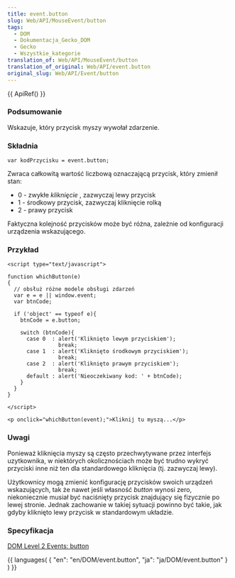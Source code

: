 ```yaml
---
title: event.button
slug: Web/API/MouseEvent/button
tags:
  - DOM
  - Dokumentacja_Gecko_DOM
  - Gecko
  - Wszystkie_kategorie
translation_of: Web/API/MouseEvent/button
translation_of_original: Web/API/event.button
original_slug: Web/API/Event/button
---
```

{{ ApiRef() }}

### Podsumowanie

Wskazuje, który przycisk myszy wywołał zdarzenie.

### Składnia

    var kodPrzycisku = event.button;

Zwraca całkowitą wartość liczbową oznaczającą przycisk, który zmienił stan:

- 0 - zwykłe
  _kliknięcie_
  , zazwyczaj lewy przycisk
- 1 - środkowy przycisk, zazwyczaj kliknięcie rolką
- 2 - prawy przycisk

Faktyczna kolejność przycisków może być różna, zależnie od konfiguracji urządzenia wskazującego.

### Przykład

    <script type="text/javascript">

    function whichButton(e)
    {
      // obsłuż różne modele obsługi zdarzeń
      var e = e || window.event;
      var btnCode;

      if ('object' == typeof e){
        btnCode = e.button;

        switch (btnCode){
          case 0  : alert('Kliknięto lewym przyciskiem');
                    break;
          case 1  : alert('Kliknięto środkowym przyciskiem');
                    break;
          case 2  : alert('Kliknięto prawym przyciskiem');
                    break;
          default : alert('Nieoczekiwany kod: ' + btnCode);
        }
      }
    }

    </script>

    <p onclick="whichButton(event);">Kliknij tu myszą...</p>

### Uwagi

Ponieważ kliknięcia myszy są często przechwytywane przez interfejs uzytkownika, w niektórych okolicznościach może być trudno wykryć przyciski inne niż ten dla standardowego kliknięcia (tj. zazwyczaj lewy).

Użytkownicy mogą zmienić konfigurację przycisków swoich urządzeń wskazujących, tak że nawet jeśli własność
_button_
wynosi zero, niekoniecznie musiał być naciśnięty przycisk znajdujący się fizycznie po lewej stronie. Jednak zachowanie w takiej sytuacji powinno być takie, jak gdyby kliknięto lewy przycisk w standardowym układzie.

### Specyfikacja

[DOM Level 2 Events: button](http://www.w3.org/TR/DOM-Level-2-Events/events.html#Events-MouseEvent-button)



{{ languages( { "en": "en/DOM/event.button", "ja": "ja/DOM/event.button" } ) }}
